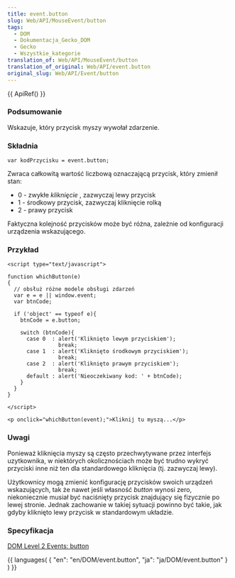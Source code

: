 ```yaml
---
title: event.button
slug: Web/API/MouseEvent/button
tags:
  - DOM
  - Dokumentacja_Gecko_DOM
  - Gecko
  - Wszystkie_kategorie
translation_of: Web/API/MouseEvent/button
translation_of_original: Web/API/event.button
original_slug: Web/API/Event/button
---
```

{{ ApiRef() }}

### Podsumowanie

Wskazuje, który przycisk myszy wywołał zdarzenie.

### Składnia

    var kodPrzycisku = event.button;

Zwraca całkowitą wartość liczbową oznaczającą przycisk, który zmienił stan:

- 0 - zwykłe
  _kliknięcie_
  , zazwyczaj lewy przycisk
- 1 - środkowy przycisk, zazwyczaj kliknięcie rolką
- 2 - prawy przycisk

Faktyczna kolejność przycisków może być różna, zależnie od konfiguracji urządzenia wskazującego.

### Przykład

    <script type="text/javascript">

    function whichButton(e)
    {
      // obsłuż różne modele obsługi zdarzeń
      var e = e || window.event;
      var btnCode;

      if ('object' == typeof e){
        btnCode = e.button;

        switch (btnCode){
          case 0  : alert('Kliknięto lewym przyciskiem');
                    break;
          case 1  : alert('Kliknięto środkowym przyciskiem');
                    break;
          case 2  : alert('Kliknięto prawym przyciskiem');
                    break;
          default : alert('Nieoczekiwany kod: ' + btnCode);
        }
      }
    }

    </script>

    <p onclick="whichButton(event);">Kliknij tu myszą...</p>

### Uwagi

Ponieważ kliknięcia myszy są często przechwytywane przez interfejs uzytkownika, w niektórych okolicznościach może być trudno wykryć przyciski inne niż ten dla standardowego kliknięcia (tj. zazwyczaj lewy).

Użytkownicy mogą zmienić konfigurację przycisków swoich urządzeń wskazujących, tak że nawet jeśli własność
_button_
wynosi zero, niekoniecznie musiał być naciśnięty przycisk znajdujący się fizycznie po lewej stronie. Jednak zachowanie w takiej sytuacji powinno być takie, jak gdyby kliknięto lewy przycisk w standardowym układzie.

### Specyfikacja

[DOM Level 2 Events: button](http://www.w3.org/TR/DOM-Level-2-Events/events.html#Events-MouseEvent-button)



{{ languages( { "en": "en/DOM/event.button", "ja": "ja/DOM/event.button" } ) }}
